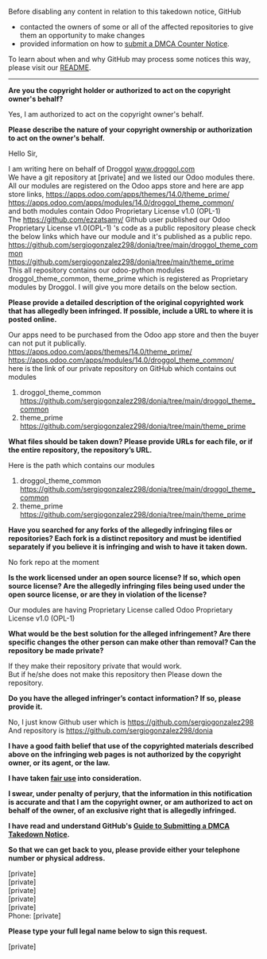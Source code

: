 Before disabling any content in relation to this takedown notice, GitHub
- contacted the owners of some or all of the affected repositories to give them an opportunity to make changes
- provided information on how to [submit a DMCA Counter Notice](https://docs.github.com/en/articles/guide-to-submitting-a-dmca-counter-notice).

To learn about when and why GitHub may process some notices this way, please visit our [README](https://github.com/github/dmca/blob/master/README.md).

---

**Are you the copyright holder or authorized to act on the copyright owner's behalf?**

Yes, I am authorized to act on the copyright owner's behalf.

**Please describe the nature of your copyright ownership or authorization to act on the owner's behalf.**

Hello Sir,

I am writing here on behalf of Droggol www.droggol.com  
We have a git repository at [private] and we listed our Odoo modules there. All our modules are registered on the Odoo apps store and here are app store links,
https://apps.odoo.com/apps/themes/14.0/theme_prime/  
https://apps.odoo.com/apps/modules/14.0/droggol_theme_common/  
and both modules contain Odoo Proprietary License v1.0 (OPL-1)  
The https://github.com/ezzatsamy/ Github user published our Odoo Proprietary License v1.0(OPL-1) 's code as a public repository please check the below links which have our module and it's published as a public repo.  
https://github.com/sergiogonzalez298/donia/tree/main/droggol_theme_common  
https://github.com/sergiogonzalez298/donia/tree/main/theme_prime  
This all repository contains our odoo-python modules droggol_theme_common, theme_prime which is registered as Proprietary modules by Droggol. I will give you more details on the below section.

**Please provide a detailed description of the original copyrighted work that has allegedly been infringed. If possible, include a URL to where it is posted online.**

Our apps need to be purchased from the Odoo app store and then the buyer can not put it publically.  
https://apps.odoo.com/apps/themes/14.0/theme_prime/  
https://apps.odoo.com/apps/modules/14.0/droggol_theme_common/  
here is the link of our private repository on GitHub which contains out modules  
1) droggol_theme_common https://github.com/sergiogonzalez298/donia/tree/main/droggol_theme_common  
2) theme_prime https://github.com/sergiogonzalez298/donia/tree/main/theme_prime

**What files should be taken down? Please provide URLs for each file, or if the entire repository, the repository’s URL.**

Here is the path which contains our modules  
1) droggol_theme_common https://github.com/sergiogonzalez298/donia/tree/main/droggol_theme_common  
2) theme_prime https://github.com/sergiogonzalez298/donia/tree/main/theme_prime

**Have you searched for any forks of the allegedly infringing files or repositories? Each fork is a distinct repository and must be identified separately if you believe it is infringing and wish to have it taken down.**

No fork repo at the moment

**Is the work licensed under an open source license? If so, which open source license? Are the allegedly infringing files being used under the open source license, or are they in violation of the license?**

Our modules are having Proprietary License called Odoo Proprietary License v1.0 (OPL-1)

**What would be the best solution for the alleged infringement? Are there specific changes the other person can make other than removal? Can the repository be made private?**

If they make their repository private that would work.  
But if he/she does not make this repository then Please down the repository.

**Do you have the alleged infringer’s contact information? If so, please provide it.**

No, I just know Github user which is https://github.com/sergiogonzalez298  
And repository is https://github.com/sergiogonzalez298/donia

**I have a good faith belief that use of the copyrighted materials described above on the infringing web pages is not authorized by the copyright owner, or its agent, or the law.**

**I have taken <a href="https://www.lumendatabase.org/topics/22">fair use</a> into consideration.**

**I swear, under penalty of perjury, that the information in this notification is accurate and that I am the copyright owner, or am authorized to act on behalf of the owner, of an exclusive right that is allegedly infringed.**

**I have read and understand GitHub's <a href="https://docs.github.com/articles/guide-to-submitting-a-dmca-takedown-notice/">Guide to Submitting a DMCA Takedown Notice</a>.**

**So that we can get back to you, please provide either your telephone number or physical address.**

[private]  
[private]  
[private]  
[private]  
[private]  
Phone: [private]

**Please type your full legal name below to sign this request.**

[private]
